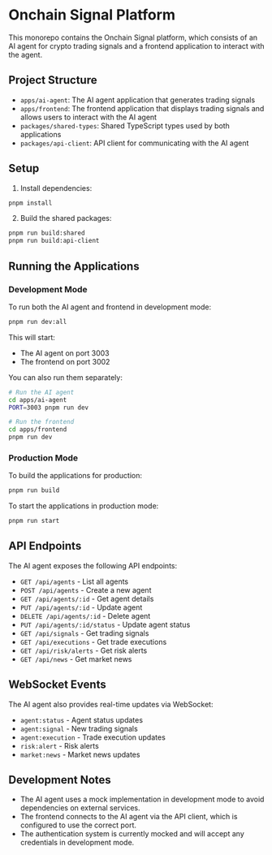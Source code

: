 # Onchain Signal Platform

This monorepo contains the Onchain Signal platform, which consists of an AI agent for crypto trading signals and a frontend application to interact with the agent.

## Project Structure

- `apps/ai-agent`: The AI agent application that generates trading signals
- `apps/frontend`: The frontend application that displays trading signals and allows users to interact with the AI agent
- `packages/shared-types`: Shared TypeScript types used by both applications
- `packages/api-client`: API client for communicating with the AI agent

## Setup

1. Install dependencies:

```bash
pnpm install
```

2. Build the shared packages:

```bash
pnpm run build:shared
pnpm run build:api-client
```

## Running the Applications

### Development Mode

To run both the AI agent and frontend in development mode:

```bash
pnpm run dev:all
```

This will start:
- The AI agent on port 3003
- The frontend on port 3002

You can also run them separately:

```bash
# Run the AI agent
cd apps/ai-agent
PORT=3003 pnpm run dev

# Run the frontend
cd apps/frontend
pnpm run dev
```

### Production Mode

To build the applications for production:

```bash
pnpm run build
```

To start the applications in production mode:

```bash
pnpm run start
```

## API Endpoints

The AI agent exposes the following API endpoints:

- `GET /api/agents` - List all agents
- `POST /api/agents` - Create a new agent
- `GET /api/agents/:id` - Get agent details
- `PUT /api/agents/:id` - Update agent
- `DELETE /api/agents/:id` - Delete agent
- `PUT /api/agents/:id/status` - Update agent status
- `GET /api/signals` - Get trading signals
- `GET /api/executions` - Get trade executions
- `GET /api/risk/alerts` - Get risk alerts
- `GET /api/news` - Get market news

## WebSocket Events

The AI agent also provides real-time updates via WebSocket:

- `agent:status` - Agent status updates
- `agent:signal` - New trading signals
- `agent:execution` - Trade execution updates
- `risk:alert` - Risk alerts
- `market:news` - Market news updates

## Development Notes

- The AI agent uses a mock implementation in development mode to avoid dependencies on external services.
- The frontend connects to the AI agent via the API client, which is configured to use the correct port.
- The authentication system is currently mocked and will accept any credentials in development mode.
